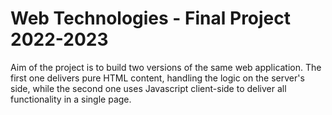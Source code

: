 # Web Technologies - Final Project 2022-2023

Aim of the project is to build two versions of the same web application. The first one delivers pure HTML content, handling
the logic on the server's side, while the second one uses Javascript client-side to deliver all functionality in a single page.
